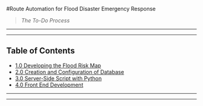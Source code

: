 #Route Automation for Flood Disaster Emergency Response 
>*The To-Do Process*
---
________
## Table of Contents
- [ 1.0 Developing the Flood Risk Map](Tut1.md)
- [ 2.0 Creation and Configuration of Database](Tut2.md)
- [ 3.0 Server-Side Script with Python](Tut3.md)
- [ 4.0 Front End Development](Tut4.md)
________
-----